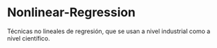 # Nonlinear-Regression

Técnicas no lineales de regresión, que se usan a nivel industrial como a nivel científico.
